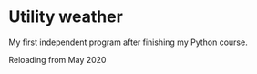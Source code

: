 # Utility weather
My first independent program after finishing my Python course.

Reloading from May 2020
